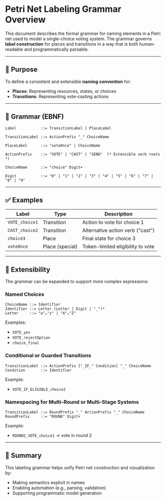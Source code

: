 # Petri Net Labeling Grammar Overview

This document describes the formal grammar for naming elements in a Petri net used to model a single-choice voting system. The grammar governs **label construction** for places and transitions in a way that is both human-readable and programmatically parsable.

---

## 🎯 Purpose

To define a consistent and extensible **naming convention** for:
- **Places**: Representing resources, states, or choices
- **Transitions**: Representing vote-casting actions

---

## 📘 Grammar (EBNF)

```ebnf
Label           ::= TransitionLabel | PlaceLabel

TransitionLabel ::= ActionPrefix "_" ChoiceName

PlaceLabel      ::= "voteOnce" | ChoiceName

ActionPrefix    ::= "VOTE" | "CAST" | "SEND"  (* Extensible verb roots *)

ChoiceName      ::= "choice" Digit+

Digit           ::= "0" | "1" | "2" | "3" | "4" | "5" | "6" | "7" | "8" | "9"
```

---

## ✅ Examples

| Label            | Type           | Description                              |
|------------------|----------------|------------------------------------------|
| `VOTE_choice1`   | Transition     | Action to vote for choice 1              |
| `CAST_choice2`   | Transition     | Alternative action verb ("cast")         |
| `choice3`        | Place          | Final state for choice 3                 |
| `voteOnce`       | Place (special)| Token-limited eligibility to vote        |

---

## 🧱 Extensibility

The grammar can be expanded to support more complex expressions:

### Named Choices
```ebnf
ChoiceName ::= Identifier
Identifier ::= Letter (Letter | Digit | "_")*
Letter     ::= "a"…"z" | "A"…"Z"
```

Examples:
- `VOTE_yes`
- `VOTE_rejectOption`
- `choice_final`

### Conditional or Guarded Transitions
```ebnf
TransitionLabel ::= ActionPrefix ["_IF_" Condition] "_" ChoiceName
Condition       ::= Identifier
```

Example:
- `VOTE_IF_ELIGIBLE_choice2`

### Namespacing for Multi-Round or Multi-Stage Systems
```ebnf
TransitionLabel ::= RoundPrefix "_" ActionPrefix "_" ChoiceName
RoundPrefix     ::= "ROUND" Digit+
```

Example:
- `ROUND2_VOTE_choice1` → vote in round 2

---

## 🧠 Summary

This labeling grammar helps unify Petri net construction and visualization by:
- Making semantics explicit in names
- Enabling automation (e.g., parsing, validation)
- Supporting programmatic model generation
